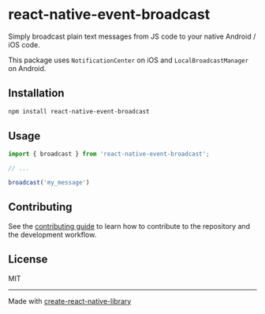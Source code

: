 # react-native-event-broadcast

Simply broadcast plain text messages from JS code to your native Android / iOS code.

This package uses `NotificationCenter` on iOS and `LocalBroadcastManager` on Android.

## Installation

```sh
npm install react-native-event-broadcast
```

## Usage

```js
import { broadcast } from 'react-native-event-broadcast';

// ...

broadcast('my_message')
```

## Contributing

See the [contributing guide](CONTRIBUTING.md) to learn how to contribute to the repository and the development workflow.

## License

MIT

---

Made with [create-react-native-library](https://github.com/callstack/react-native-builder-bob)

